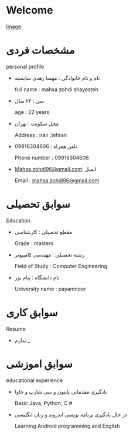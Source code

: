 # Welcome 

[Image](https://8pic.ir/uploads/20200615-182637.jpg)

# مشخصات فردی 
personal profile 

- نام و نام خانوادگی  : مهسا زهدی شایسته 

  full name :   mahsa zohdi shayesteh


- سن    : ۲۲ سال 

  age :  22 years


- محل سکونت : تهران 

  Address : iran ,tehran 



- تلفن همراه : 09916304606 

  Phone number : 09916304606


- Mahsa.zohdi96@gmail.com: ایمیل

  Email : mahsa.zohdi96@gmail.com


# سوابق تحصیلی
  Education

- مقطع تحصیلی : کارشناسی 

  Grade : masters


- رشته تحصیلی : مهندسی کامپیوتر 

  Field of Study : Computer Engineering


- نام دانشگاه : پیام نور 

  University name : payamnoor

# سوابق کاری 
  Resume 

 - ندارم
  _ 

# سوابق اموزشی 
educational experience


 - یادگیری مقدماتی پایتون  و سی شارپ و جاوا 

    Basic Java, Python, C #

 -  در حال یادگیری برنامه نویسی اندروید و زبان انگلیسی 

    Learning Android programming and English
